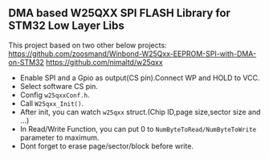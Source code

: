 ## DMA based W25QXX SPI FLASH Library for STM32 Low Layer Libs

This project based on two other below projects:
https://github.com/zoosmand/Winbond-W25Qxx-EEPROM-SPI-with-DMA-on-STM32
https://github.com/nimaltd/w25qxx

* Enable SPI and a Gpio as output(CS pin).Connect WP and HOLD to VCC.
* Select software CS pin.
* Config `w25qxxConf.h`.
* Call `W25qxx_Init()`. 
* After init, you can watch `w25qxx` struct.(Chip ID,page size,sector size and ...)
* In Read/Write Function, you can put 0 to `NumByteToRead/NumByteToWrite` parameter to maximum.
* Dont forget to erase page/sector/block before write.

